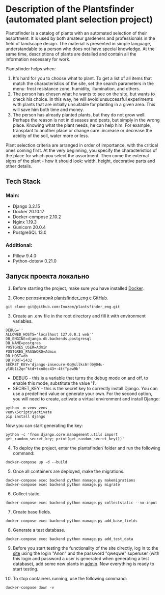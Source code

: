 # Description of the Plantsfinder (automated plant selection project)
Plantsfinder is a catalog of plants with an automated selection of their assortment. It is used by both amateur gardeners and professionals in the field of landscape design. The material is presented in simple language, understandable to a person who does not have special knowledge. At the same time, descriptions of plants are detailed and contain all the information necessary for work.

Plantsfinder helps when:
1. It's hard for you to choose what to plant. To get a list of all items that match the characteristics of the site, set the search parameters in the menu: frost resistance zone, humidity, illumination, and others.
2. The person has chosen what he wants to see on the site, but wants to check his choice. In this way, he will avoid unsuccessful experiments with plants that are initially unsuitable for planting in a given area. This will save him both time and money.
3. The person has already planted plants, but they do not grow well. Perhaps the reason is not in diseases and pests, but simply in the wrong place. Knowing what the plant needs, he can help him. For example, transplant to another place or change care: increase or decrease the acidity of the soil, water more or less.

Plant selection criteria are arranged in order of importance, with the critical ones coming first. At the very beginning, you specify the characteristics of the place for which you select the assortment. Then come the external signs of the plant - how it should look: width, height, decorative parts and other details.

## Tech Stack
### Main:
- Django 3.2.15
- Docker 20.10.17
- Docker-compose 2.10.2
- Nginx 1.19.3
- Gunicorn 20.0.4
- PostgreSQL 13.0

### Additional:
- Pillow 9.4.0
- Python-dotenv 0.21.0

## Запуск проекта локально
1. Before starting the project, make sure you have installed [Docker](https://docs.docker.com/engine/install/).

2. Clone [репозитарий plantsfinder_eng с GitHub](https://hub.docker.com/).
```
git clone git@github.com:Inozem/plantsfinder_eng.git
```
3. Create an .env file in the root directory and fill it with environment variables.
```
DEBUG=''
ALLOWED_HOSTS='localhost 127.0.0.1 web''
DB_ENGINE=django.db.backends.postgresql
DB_NAME=postgres
POSTGRES_USER=Admin
POSTGRES_PASSWORD=Admin
DB_HOST=db
DB_PORT=5432
SECRET_KEY='django-insecure-0q@sllks6!(0@04u-yl8b1i2qn^ktd+txn8ec43+-4t(^paw9b'
```

* DEBUG - this is a variable that turns the debug mode on and off, to enable this mode, substitute the value '1'.
* SECRET_KEY - this is the secret key to correctly install Django. You can use a predefined value or generate your own.
For the second option, you will need to create, activate a virtual environment and install Django:
```
python -m venv venv
venv\Scripts\activate
pip install django
```

Now you can start generating the key:
```
python -c 'from django.core.management.utils import get_random_secret_key; print(get_random_secret_key())'
```

4. To deploy the project, enter the plantsfinder/ folder and run the following command:
```
docker-compose up -d --build
```

5. Once all containers are deployed, make the migrations.
```
docker-compose exec backend python manage.py makemigrations
docker-compose exec backend python manage.py migrate
```

6. Collect static.
```
docker-compose exec backend python manage.py collectstatic --no-input
```

7. Create base fields.
```
docker-compose exec backend python manage.py add_base_fields
```

8. Generate a test database.
```
docker-compose exec backend python manage.py add_test_data
```

9. Before you start testing the functionality of the site directly, log in to the [site](http://localhost/plants/deciduous/) using the login "Anon" and the password "qweqwe" superuser (with this login and password a user is generated when generating a test database), add some new plants in [admin](http://localhost/admin/). Now everything is ready to start testing.

10. To stop containers running, use the following command:
```
docker-compose down -v 
```
